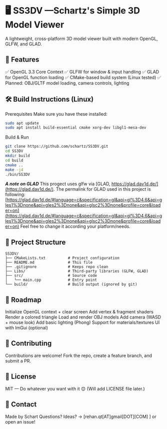 # 🖥️ SS3DV —Schartz's  Simple 3D Model Viewer 

A lightweight, cross-platform 3D model viewer built with modern OpenGL, GLFW, and GLAD. 

## 🧰 Features 
✅ OpenGL 3.3 Core Context
✅ GLFW for window & input handling
✅ GLAD for OpenGL function loading
✅ CMake-based build system (Linux tested)
✅ Planned: OBJ/GLTF model loading, camera controls, lighting


## 🛠️ Build Instructions (Linux) 
Prerequisites 
Make sure you have these installed: 
```bash
sudo apt update
sudo apt install build-essential cmake xorg-dev libgl1-mesa-dev
```

Build & Run 
```bash
git clone https://github.com/schartz/SS3DV.git 
cd SS3DV
mkdir build
cd build
cmake ..
make -j4
./bin/SS3DV
``` 
***A note on GLAD***
This progect uses glfw via [GLAD, https://glad.dav1d.de/](https://glad.dav1d.de/).
The permalink for GLAD used in this project is following:
[https://glad.dav1d.de/#language=c&specification=gl&api=gl%3D4.6&api=gles1%3Dnone&api=gles2%3Dnone&api=glsc2%3Dnone&profile=core&loader=on](https://glad.dav1d.de/#language=c&specification=gl&api=gl%3D4.6&api=gles1%3Dnone&api=gles2%3Dnone&api=glsc2%3Dnone&profile=core&loader=on)
Feel free to change it according your platform/needs.

## 📂 Project Structure 
```
SS3DV/
├── CMakeLists.txt          # Project configuration
├── README.md               # This file
├── .gitignore              # Keeps repo clean
├── Libs/                   # Third-party libraries (GLFW, GLAD)
├── src/                    # Source code
│   └── main.cpp            # Entry point
└── build/                  # Build output (ignored by git)
``` 

## 🎯 Roadmap 
Initialize OpenGL context + clear screen
Add vertex & fragment shaders
Render a colored triangle
Load and render OBJ models
Add camera (WASD + mouse look)
Add basic lighting (Phong)
Support for materials/textures
UI with ImGui (optional)

## 🤝 Contributing 
Contributions are welcome! Fork the repo, create a feature branch, and submit a PR. 
 
## 📜 License 
MIT — Do whatever you want with it 😊
(Will add LICENSE file later.) 

 
## 💬 Contact 
Made by Schart
Questions? Ideas? → [rehan.qt[AT]gmail[DOT][COM] ] or open an issue!

